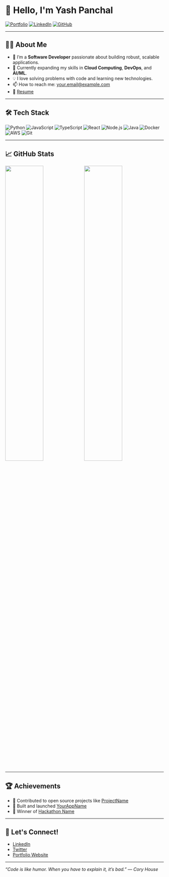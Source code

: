 # 👋 Hello, I'm Yash Panchal

[![Portfolio](https://img.shields.io/badge/Portfolio-Visit-blue?style=flat-square&logo=google-chrome)](https://your-portfolio-link.com)
[![LinkedIn](https://img.shields.io/badge/LinkedIn-Connect-blue?style=flat-square&logo=linkedin)](https://linkedin.com/in/your-linkedin)
[![GitHub](https://img.shields.io/badge/GitHub-Follow-black?style=flat-square&logo=github)](https://github.com/panchalyashvijaybhai)

---

## 👨‍💻 About Me

- 🔭 I’m a **Software Developer** passionate about building robust, scalable applications.
- 🌱 Currently expanding my skills in **Cloud Computing**, **DevOps**, and **AI/ML**.
- 💡 I love solving problems with code and learning new technologies.
- 📫 How to reach me: [your.email@example.com](mailto:your.email@example.com)
- 📝 [Resume](https://your-resume-link.com)

---

## 🛠️ Tech Stack

![Python](https://img.shields.io/badge/Python-3776AB?style=flat-square&logo=python&logoColor=white)
![JavaScript](https://img.shields.io/badge/JavaScript-F7DF1E?style=flat-square&logo=javascript&logoColor=black)
![TypeScript](https://img.shields.io/badge/TypeScript-3178C6?style=flat-square&logo=typescript&logoColor=white)
![React](https://img.shields.io/badge/React-20232A?style=flat-square&logo=react&logoColor=61DAFB)
![Node.js](https://img.shields.io/badge/Node.js-339933?style=flat-square&logo=node-dot-js&logoColor=white)
![Java](https://img.shields.io/badge/Java-007396?style=flat-square&logo=java&logoColor=white)
![Docker](https://img.shields.io/badge/Docker-2496ED?style=flat-square&logo=docker&logoColor=white)
![AWS](https://img.shields.io/badge/AWS-232F3E?style=flat-square&logo=amazon-aws&logoColor=white)
![Git](https://img.shields.io/badge/Git-F05032?style=flat-square&logo=git&logoColor=white)
<!-- Add more as needed -->

---

## 📈 GitHub Stats

<p align="left">
  <img src="https://github-readme-stats.vercel.app/api?username=panchalyashvijaybhai&show_icons=true&theme=radical" width="49%"/>
  <img src="https://github-readme-streak-stats.herokuapp.com/?user=panchalyashvijaybhai&theme=radical" width="49%"/>
</p>

---

## 🏆 Achievements

- 🏅 Contributed to open source projects like [ProjectName](https://github.com/org/repo)
- 🚀 Built and launched [YourAppName](https://yourapp.com)
- 🥇 Winner of [Hackathon Name](https://hackathon-link.com)

---

## 📢 Let's Connect!

- [LinkedIn](https://linkedin.com/in/your-linkedin)
- [Twitter](https://twitter.com/your-twitter)
- [Portfolio Website](https://your-portfolio-link.com)

---

_“Code is like humor. When you have to explain it, it’s bad.” — Cory House_
